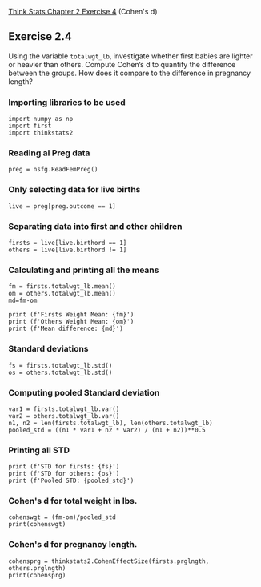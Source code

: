 
[Think Stats Chapter 2 Exercise 4](http://greenteapress.com/thinkstats2/html/thinkstats2003.html#toc24) (Cohen's d)

## Exercise 2.4  
Using the variable `totalwgt_lb`, investigate whether first babies are lighter or heavier than others. Compute Cohen’s d to quantify the difference between the groups. How does it compare to the difference in pregnancy length?

### Importing libraries to be used
```
import numpy as np
import first
import thinkstats2
```
### Reading al Preg data
```
preg = nsfg.ReadFemPreg()
```
### Only selecting data for live births
```
live = preg[preg.outcome == 1]
```
### Separating data into first and other children
```
firsts = live[live.birthord == 1]
others = live[live.birthord != 1]
```
### Calculating and printing all the means
```
fm = firsts.totalwgt_lb.mean()
om = others.totalwgt_lb.mean()
md=fm-om

print (f'Firsts Weight Mean: {fm}')
print (f'Others Weight Mean: {om}')
print (f'Mean difference: {md}')
```
### Standard deviations
```
fs = firsts.totalwgt_lb.std()
os = others.totalwgt_lb.std()
```
### Computing pooled Standard deviation
```
var1 = firsts.totalwgt_lb.var()
var2 = others.totalwgt_lb.var()
n1, n2 = len(firsts.totalwgt_lb), len(others.totalwgt_lb)
pooled_std = ((n1 * var1 + n2 * var2) / (n1 + n2))**0.5
```
### Printing all STD
```
print (f'STD for firsts: {fs}')
print (f'STD for others: {os}')
print (f'Pooled STD: {pooled_std}')
```
### Cohen's d for total weight in lbs.
```
cohenswgt = (fm-om)/pooled_std
print(cohenswgt)
```
### Cohen's d for pregnancy length.
```
cohensprg = thinkstats2.CohenEffectSize(firsts.prglngth, others.prglngth)
print(cohensprg)
```
